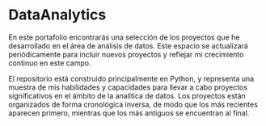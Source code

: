 # DataAnalytics

En este portafolio encontrarás una selección de los proyectos que he desarrollado en el área de análisis de datos. Este espacio se actualizará periódicamente para incluir nuevos proyectos y reflejar mi crecimiento continuo en este campo.

El repositorio está construido principalmente en Python, y representa una muestra de mis habilidades y capacidades para llevar a cabo proyectos significativos en el ámbito de la analítica de datos. Los proyectos están organizados de forma cronológica inversa, de modo que los más recientes aparecen primero, mientras que los más antiguos se encuentran al final.
